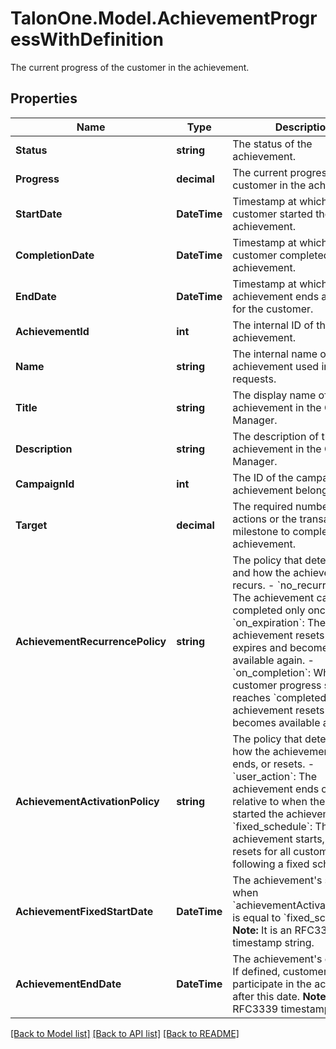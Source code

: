 # TalonOne.Model.AchievementProgressWithDefinition
The current progress of the customer in the achievement.
## Properties

Name | Type | Description | Notes
------------ | ------------- | ------------- | -------------
**Status** | **string** | The status of the achievement. | 
**Progress** | **decimal** | The current progress of the customer in the achievement. | 
**StartDate** | **DateTime** | Timestamp at which the customer started the achievement. | [optional] 
**CompletionDate** | **DateTime** | Timestamp at which point the customer completed the achievement. | [optional] 
**EndDate** | **DateTime** | Timestamp at which point the achievement ends and resets for the customer. | [optional] 
**AchievementId** | **int** | The internal ID of the achievement. | 
**Name** | **string** | The internal name of the achievement used in API requests.  | 
**Title** | **string** | The display name of the achievement in the Campaign Manager. | 
**Description** | **string** | The description of the achievement in the Campaign Manager. | 
**CampaignId** | **int** | The ID of the campaign the achievement belongs to. | 
**Target** | **decimal** | The required number of actions or the transactional milestone to complete the achievement. | [optional] 
**AchievementRecurrencePolicy** | **string** | The policy that determines if and how the achievement recurs. - &#x60;no_recurrence&#x60;: The achievement can be completed only once. - &#x60;on_expiration&#x60;: The achievement resets after it expires and becomes available again. - &#x60;on_completion&#x60;: When the customer progress status reaches &#x60;completed&#x60;, the achievement resets and becomes available again.  | 
**AchievementActivationPolicy** | **string** | The policy that determines how the achievement starts, ends, or resets. - &#x60;user_action&#x60;: The achievement ends or resets relative to when the customer started the achievement. - &#x60;fixed_schedule&#x60;: The achievement starts, ends, or resets for all customers following a fixed schedule.  | 
**AchievementFixedStartDate** | **DateTime** | The achievement&#39;s start date when &#x60;achievementActivationPolicy&#x60; is equal to &#x60;fixed_schedule&#x60;.  **Note:** It is an RFC3339 timestamp string.  | [optional] 
**AchievementEndDate** | **DateTime** | The achievement&#39;s end date. If defined, customers cannot participate in the achievement after this date.  **Note:** It is an RFC3339 timestamp string.  | [optional] 

[[Back to Model list]](../README.md#documentation-for-models) [[Back to API list]](../README.md#documentation-for-api-endpoints) [[Back to README]](../README.md)

